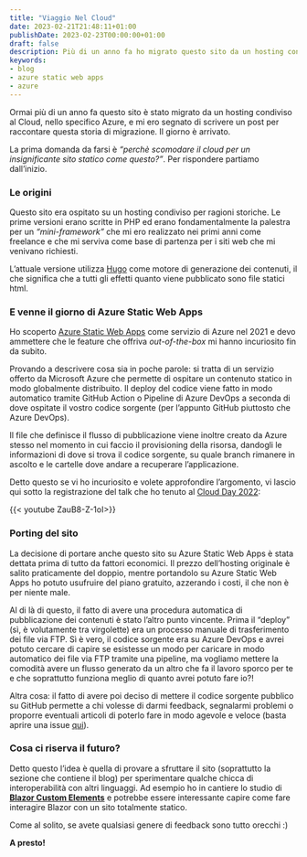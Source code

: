 ```yaml
---
title: "Viaggio Nel Cloud"
date: 2023-02-21T21:48:11+01:00
publishDate: 2023-02-23T00:00:00+01:00
draft: false
description: Più di un anno fa ho migrato questo sito da un hosting condiviso ad Azure. Mi ero segnato di scrivere un post per raccontare questa storia. Il giorno è arrivato
keywords:
- blog
- azure static web apps
- azure
---
```

Ormai più di un anno fa questo sito è stato migrato da un hosting condiviso al Cloud, nello specifico Azure, e mi ero segnato di scrivere un post per raccontare questa storia di migrazione. Il giorno è arrivato.

La prima domanda da farsi è *“perchè scomodare il cloud per un insignificante sito statico come questo?”*. Per rispondere partiamo dall’inizio.

### Le origini
Questo sito era ospitato su un hosting condiviso per ragioni storiche. Le prime versioni erano scritte in PHP ed erano fondamentalmente la palestra per un *“mini-framework”* che mi ero realizzato nei primi anni come freelance e che mi serviva come base di partenza per i siti web che mi venivano richiesti.

L’attuale versione utilizza [Hugo](https://gohugo.io/) come motore di generazione dei contenuti, il che significa che a tutti gli effetti quanto viene pubblicato sono file statici html.

### E venne il giorno di Azure Static Web Apps
Ho scoperto [Azure Static Web Apps](https://learn.microsoft.com/en-us/azure/static-web-apps/overview) come servizio di Azure nel 2021 e devo ammettere che le feature che offriva *out-of-the-box* mi hanno incuriosito fin da subito. 

Provando a descrivere cosa sia in poche parole: si tratta di un servizio offerto da Microsoft Azure che permette di ospitare un contenuto statico in modo globalmente distribuito. Il deploy del codice viene fatto in modo automatico tramite GitHub Action o Pipeline di Azure DevOps a seconda di dove ospitate il vostro codice sorgente (per l’appunto GitHub piuttosto che Azure DevOps).

Il file che definisce il flusso di pubblicazione viene inoltre creato da Azure stesso nel momento in cui faccio il provisioning della risorsa, dandogli le informazioni di dove si trova il codice sorgente, su quale branch rimanere in ascolto e le cartelle dove andare a recuperare l’applicazione.

Detto questo se vi ho incuriosito e volete approfondire l’argomento, vi lascio qui sotto la registrazione del talk che ho tenuto al [Cloud Day 2022](https://www.cloudday.it/):

{{< youtube ZauB8-Z-1oI>}}

### Porting del sito
La decisione di portare anche questo sito su Azure Static Web Apps è stata dettata prima di tutto da fattori economici. Il prezzo dell’hosting originale è salito praticamente del doppio, mentre portandolo su Azure Static Web Apps ho potuto usufruire del piano gratuito, azzerando i costi, il che non è per niente male.

Al di là di questo, il fatto di avere una procedura automatica di pubblicazione dei contenuti è stato l’altro punto vincente. Prima il “deploy” (sì, è volutamente tra virgolette) era un processo manuale di trasferimento dei file via FTP. Sì è vero, il codice sorgente era su Azure DevOps e avrei potuto cercare di capire se esistesse un modo per caricare in modo automatico dei file via FTP tramite una pipeline, ma vogliamo mettere la comodità avere un flusso generato da un altro che fa il lavoro sporco per te e che soprattutto funziona meglio di quanto avrei potuto fare io?!

Altra cosa: il fatto di avere poi deciso di mettere il codice sorgente pubblico su GitHub permette a chi volesse di darmi feedback, segnalarmi problemi o proporre eventuali articoli di poterlo fare in modo agevole e veloce (basta aprire una issue [qui](https://github.com/albx/morialberto.it/issues)).

### Cosa ci riserva il futuro?
Detto questo l’idea è quella di provare a sfruttare il sito (soprattutto la sezione che contiene il blog) per sperimentare qualche chicca di interoperabilità con altri linguaggi. Ad esempio ho in cantiere lo studio di [**Blazor Custom Elements**](https://learn.microsoft.com/en-us/aspnet/core/blazor/components/?view=aspnetcore-7.0#blazor-custom-elements) e potrebbe essere interessante capire come fare interagire Blazor con un sito totalmente statico.

Come al solito, se avete qualsiasi genere di feedback sono tutto orecchi :)

**A presto!**
